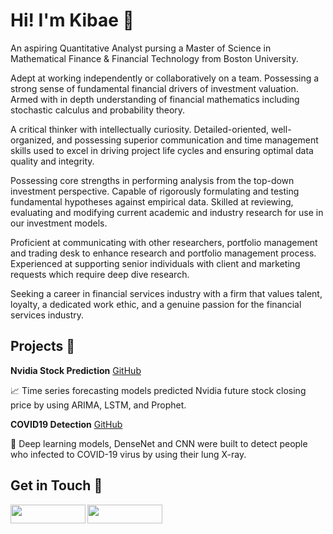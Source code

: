 # Hi! I'm Kibae 👋

An aspiring Quantitative Analyst pursing a Master of Science in Mathematical Finance & Financial Technology from Boston University.

Adept at working independently or collaboratively on a team. Possessing a strong sense of fundamental financial drivers of investment valuation. Armed with in depth understanding of financial mathematics including stochastic calculus and probability theory.

A critical thinker with intellectually curiosity. Detailed-oriented, well-organized, and possessing superior communication and time management skills used to excel in driving project life cycles and ensuring optimal data quality and integrity.

Possessing core strengths in performing analysis from the top-down investment perspective. Capable of rigorously formulating and testing fundamental hypotheses against empirical data. Skilled at reviewing, evaluating and modifying current academic and industry research for use in our investment models.

Proficient at communicating with other researchers, portfolio management and trading desk to enhance research and portfolio management process. Experienced at supporting senior individuals with client and marketing requests which require deep dive research.

Seeking a career in financial services industry with a firm that values talent, loyalty, a dedicated work ethic, and a genuine passion for the financial services industry.

## Projects :page_with_curl:

**Nvidia Stock Prediction** [GitHub](https://github.com/jayce7376/Nvidia_Stock_Prediction)

:chart_with_upwards_trend: Time series forecasting models predicted Nvidia future stock closing price by using ARIMA, LSTM, and Prophet.

**COVID19 Detection** [GitHub](https://github.com/jayce7376/Covid_Detection)

:syringe: Deep learning models, DenseNet and CNN were built to detect people who infected to COVID-19 virus by using their lung X-ray.

## Get in Touch :speech_balloon:

<p>
  <a href="https://www.linkedin.com/in/jayce-kibae-kim-564b3b16a/" target="blank"><img align="left" src="https://img.shields.io/badge/linkedin-%230077B5.svg?&style=for-the-badge&logo=linkedin&logoColor=white" height="30" width="120" /></a>
  <a href="https://rlqo7376.medium.com/" target="blank"><img align="left" src="https://img.shields.io/badge/medium-%2312100E.svg?&style=for-the-badge&logo=medium&logoColor=white"  height="30" width="120" /></a>
 </p>
